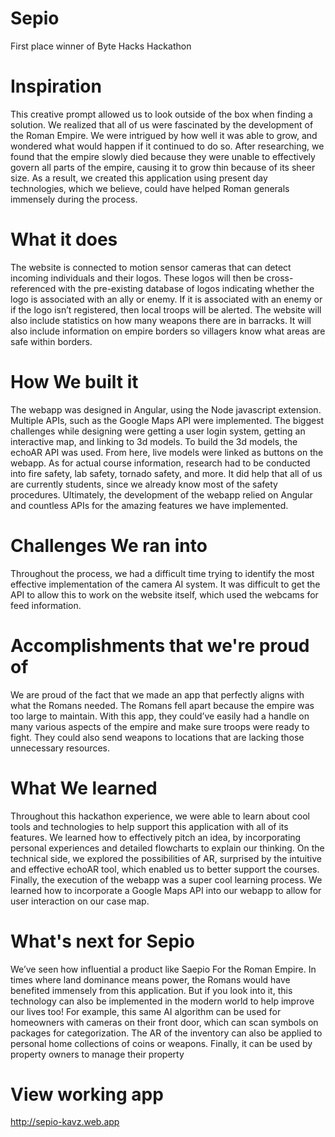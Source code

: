 # Sepio
First place winner of Byte Hacks Hackathon


# Inspiration
This creative prompt allowed us to look outside of the box when finding a solution. We realized that all of us were fascinated by the development of the Roman Empire. We were intrigued by how well it was able to grow, and wondered what would happen if it continued to do so. After researching, we found that the empire slowly died because they were unable to effectively govern all parts of the empire, causing it to grow thin because of its sheer size. As a result, we created this application using present day technologies, which we believe, could have helped Roman generals immensely during the process.

# What it does
The website is connected to motion sensor cameras that can detect incoming individuals and their logos. These logos will then be cross-referenced with the pre-existing database of logos indicating whether the logo is associated with an ally or enemy. If it is associated with an enemy or if the logo isn’t registered, then local troops will be alerted. The website will also include statistics on how many weapons there are in barracks. It will also include information on empire borders so villagers know what areas are safe within borders.

# How We built it
The webapp was designed in Angular, using the Node javascript extension. Multiple APIs, such as the Google Maps API were implemented. The biggest challenges while designing were getting a user login system, getting an interactive map, and linking to 3d models. To build the 3d models, the echoAR API was used. From here, live models were linked as buttons on the webapp. As for actual course information, research had to be conducted into fire safety, lab safety, tornado safety, and more. It did help that all of us are currently students, since we already know most of the safety procedures. Ultimately, the development of the webapp relied on Angular and countless APIs for the amazing features we have implemented.

# Challenges We ran into
Throughout the process, we had a difficult time trying to identify the most effective implementation of the camera AI system. It was difficult to get the API to allow this to work on the website itself, which used the webcams for feed information.

# Accomplishments that we're proud of
We are proud of the fact that we made an app that perfectly aligns with what the Romans needed. The Romans fell apart because the empire was too large to maintain. With this app, they could’ve easily had a handle on many various aspects of the empire and make sure troops were ready to fight. They could also send weapons to locations that are lacking those unnecessary resources.

# What We learned
Throughout this hackathon experience, we were able to learn about cool tools and technologies to help support this application with all of its features. We learned how to effectively pitch an idea, by incorporating personal experiences and detailed flowcharts to explain our thinking. On the technical side, we explored the possibilities of AR, surprised by the intuitive and effective echoAR tool, which enabled us to better support the courses. Finally, the execution of the webapp was a super cool learning process. We learned how to incorporate a Google Maps API into our webapp to allow for user interaction on our case map.

# What's next for Sepio
We’ve seen how influential a product like Saepio For the Roman Empire. In times where land dominance means power, the Romans would have benefited immensely from this application. But if you look into it, this technology can also be implemented in the modern world to help improve our lives too! For example, this same AI algorithm can be used for homeowners with cameras on their front door, which can scan symbols on packages for categorization. The AR of the inventory can also be applied to personal home collections of coins or weapons. Finally, it can be used by property owners to manage their property

# View working app
http://sepio-kavz.web.app
